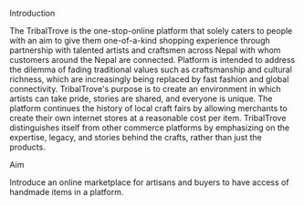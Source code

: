 Introduction

The TribalTrove is the one-stop-online platform that solely caters to people with an aim to give them one-of-a-kind shopping experience through partnership with talented artists and craftsmen across Nepal with whom customers around the Nepal are connected. 
Platform is intended to address the dilemma of fading traditional values such as craftsmanship and cultural richness, which are increasingly being replaced by fast fashion and global connectivity. TribalTrove's purpose is to create an environment in which artists can take pride, stories are shared, and everyone is unique. The platform continues the history of local craft fairs by allowing merchants to create their own internet stores at a reasonable cost per item. TribalTrove distinguishes itself from other commerce platforms by emphasizing on the expertise, legacy, and stories behind the crafts, rather than just the products.

 
Aim

Introduce an online marketplace for artisans and buyers to have access of handmade items in a platform.


